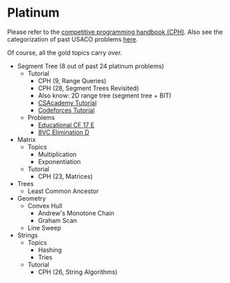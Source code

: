 # Platinum

Please refer to the [competitive programming handbook (CPH)](https://cses.fi/book.pdf). Also see the categorization of past USACO problems [here](https://github.com/bqi343/USACO/blob/master/USACO%20Contests.md).

Of course, all the gold topics carry over. 

  * Segment Tree (8 out of past 24 platinum problems)
    * Tutorial
      * CPH (9, Range Queries)
      * CPH (28, Segment Trees Revisited)  
      * Also know: 2D range tree (segment tree + BIT)
      * [CSAcademy Tutorial](https://csacademy.com/lesson/segment_trees/)
      * [Codeforces Tutorial](http://codeforces.com/blog/entry/18051)
    * Problems
      * [Educational CF 17 E](http://codeforces.com/problemset/problem/762/E)
      * [8VC Elimination D](http://codeforces.com/problemset/problem/755/D)
  * Matrix
    * Topics
      * Multiplication
      * Exponentiation
    * Tutorial
      * CPH (23, Matrices)
  * Trees
    * Least Common Ancestor
  * Geometry
    * Convex Hull
      * Andrew's Monotone Chain
      * Graham Scan
    * Line Sweep
  * Strings
    * Topics
      * Hashing
      * Tries
    * Tutorial
      * CPH (26, String Algorithms)
